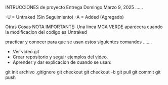 INTRUCCIONES de proyecto
Entrega Domingo Marzo 9, 2025
......

-U = Untraked (Sin Seguimiento)
-A = Added (Agregado)

Otras Cosas
NOTA IMPORTANTE: Una linea MCA VERDE aparecera cuando la modificacion del codigo es Untraked

practicar y conocer para que se usan estos siguientes comandos
.......

- Ver video.git
- Crear repositorio y seguir ejemplos del video.
- Aprender y dar explicacion de cuando se usan:

git init
archivo .gitignore
git checkout
git checkout -b
git pull
git commit
git push
